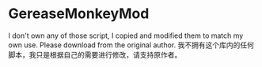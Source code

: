 # GereaseMonkeyMod
I don't own any of those script, I copied and modified them to match my own use. Please download from the original author.
我不拥有这个库内的任何脚本，我只是根据自己的需要进行修改，请支持原作者。

